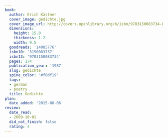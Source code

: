 ```yaml
---
book:
  author: Erich Kästner
  cover_image: gedichte.jpg
  cover_image_url: http://covers.openlibrary.org/b/isbn/9783150083734-L.jpg
  dimensions:
    height: 15.0
    thickness: 1.2
    width: 9.5
  goodreads: '14085776'
  isbn10: '3150083737'
  isbn13: '9783150083734'
  pages: 174
  publication_year: '1987'
  slug: gedichte
  spine_color: '#f0df19'
  tags:
  - german
  - poetry
  title: Gedichte
plan:
  date_added: '2015-08-06'
review:
  date_read:
  - 2009-10-01
  did_not_finish: false
  rating: 4
---
```

